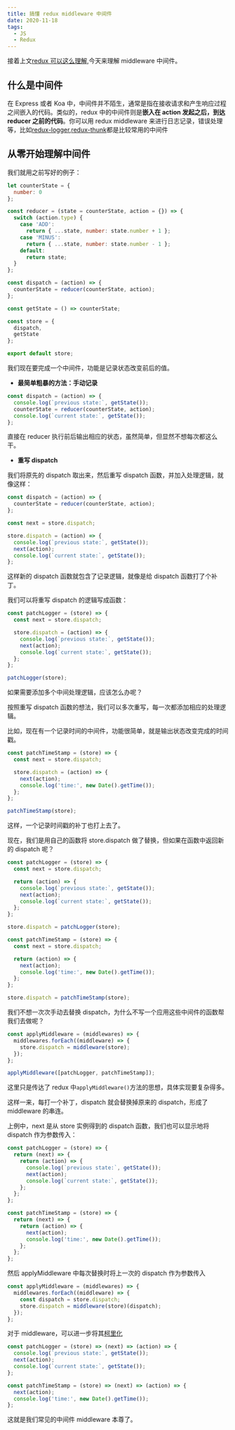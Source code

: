 ```yaml
---
title: 搞懂 redux middleware 中间件
date: 2020-11-18
tags:
  - JS
  - Redux
---
```


接着上文[redux 可以这么理解](https://github.com/唐凯强/front-end-interview/blob/main/docs/redux-simple-understanding.md),今天来理解 middleware 中间件。

## 什么是中间件

在 Express 或者 Koa 中，中间件并不陌生，通常是指在接收请求和产生响应过程之间嵌入的代码。类似的，redux 中的中间件则是**嵌入在 action 发起之后，到达 reducer 之前的代码**。你可以用 redux middleware 来进行日志记录，错误处理等，比如[redux-logger](https://github.com/LogRocket/redux-logger),[redux-thunk](https://github.com/reduxjs/redux-thunk)都是比较常用的中间件

## 从零开始理解中间件

我们就用之前写好的例子：

```js
let counterState = {
  number: 0
};

const reducer = (state = counterState, action = {}) => {
  switch (action.type) {
    case 'ADD':
      return { ...state, number: state.number + 1 };
    case 'MINUS':
      return { ...state, number: state.number - 1 };
    default:
      return state;
  }
};

const dispatch = (action) => {
  counterState = reducer(counterState, action);
};

const getState = () => counterState;

const store = {
  dispatch,
  getState
};

export default store;
```

我们现在要完成一个中间件，功能是记录状态改变前后的值。

- **最简单粗暴的方法：手动记录**

```js
const dispatch = (action) => {
  console.log(`previous state:`, getState());
  counterState = reducer(counterState, action);
  console.log(`current state:`, getState());
};
```

直接在 reducer 执行前后输出相应的状态，虽然简单，但显然不想每次都这么干。

- **重写 dispatch**

我们将原先的 dispatch 取出来，然后重写 dispatch 函数，并加入处理逻辑，就像这样：

```js
const dispatch = (action) => {
  counterState = reducer(counterState, action);
};

const next = store.dispatch;

store.dispatch = (action) => {
  console.log(`previous state:`, getState());
  next(action);
  console.log(`current state:`, getState());
};
```

这样新的 dispatch 函数就包含了记录逻辑，就像是给 dispatch 函数打了个补丁。

我们可以将重写 dispatch 的逻辑写成函数：

```js
const patchLogger = (store) => {
  const next = store.dispatch;

  store.dispatch = (action) => {
    console.log(`previous state:`, getState());
    next(action);
    console.log(`current state:`, getState());
  };
};

patchLogger(store);
```

如果需要添加多个中间处理逻辑，应该怎么办呢？

按照重写 dispatch 函数的想法，我们可以多次重写，每一次都添加相应的处理逻辑。

比如，现在有一个记录时间的中间件，功能很简单，就是输出状态改变完成的时间戳。

```js
const patchTimeStamp = (store) => {
  const next = store.dispatch;

  store.dispatch = (action) => {
    next(action);
    console.log('time:', new Date().getTime());
  };
};

patchTimeStamp(store);
```

这样，一个记录时间戳的补丁也打上去了。

现在，我们是用自己的函数将 store.dispatch 做了替换，但如果在函数中返回新的 dispatch 呢？

```js
const patchLogger = (store) => {
  const next = store.dispatch;

  return (action) => {
    console.log(`previous state:`, getState());
    next(action);
    console.log(`current state:`, getState());
  };
};

store.dispatch = patchLogger(store);

const patchTimeStamp = (store) => {
  const next = store.dispatch;

  return (action) => {
    next(action);
    console.log('time:', new Date().getTime());
  };
};

store.dispatch = patchTimeStamp(store);
```

我们不想一次次手动去替换 dispatch，为什么不写一个应用这些中间件的函数帮我们去做呢？

```js
const applyMiddleware = (middlewares) => {
  middlewares.forEach((middleware) => {
    store.dispatch = middleware(store);
  });
};

applyMiddleware([patchLogger, patchTimeStamp]);
```

这里只是传达了 redux 中`applyMiddleware()`方法的思想，具体实现要复杂得多。

这样一来，每打一个补丁，dispatch 就会替换掉原来的 dispatch，形成了 middleware 的串连。

上例中，next 是从 store 实例得到的 dispatch 函数，我们也可以显示地将 dispatch 作为参数传入：

```js
const patchLogger = (store) => {
  return (next) => {
    return (action) => {
      console.log(`previous state:`, getState());
      next(action);
      console.log(`current state:`, getState());
    };
  };
};

const patchTimeStamp = (store) => {
  return (next) => {
    return (action) => {
      next(action);
      console.log('time:', new Date().getTime());
    };
  };
};
```

然后 applyMiddleware 中每次替换时将上一次的 dispatch 作为参数传入

```js
const applyMiddleware = (middlewares) => {
  middlewares.forEach((middleware) => {
    const dispatch = store.dispatch;
    store.dispatch = middleware(store)(dispatch);
  });
};
```

对于 middleware，可以进一步将其[柯里化](https://baike.baidu.com/item/%E6%9F%AF%E9%87%8C%E5%8C%96)

```js
const patchLogger = (store) => (next) => (action) => {
  console.log(`previous state:`, getState());
  next(action);
  console.log(`current state:`, getState());
};

const patchTimeStamp = (store) => (next) => (action) => {
  next(action);
  console.log('time:', new Date().getTime());
};
```

这就是我们常见的中间件 middleware 本尊了。
